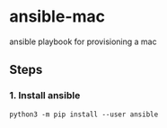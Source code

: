 # ansible-mac
ansible playbook for provisioning a mac

## Steps

### 1. Install ansible
```
python3 -m pip install --user ansible
````